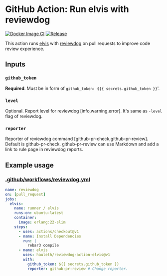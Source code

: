# GitHub Action: Run elvis with reviewdog

[![Docker Image CI](https://github.com/hauleth/reviewdog-action-elvis/workflows/Docker%20Image%20CI/badge.svg)](https://github.com/hauleth/reviewdog-action-elvis/actions)
[![Release](https://img.shields.io/github/release/hauleth/reviewdog-action-elvis.svg?maxAge=43200)](https://github.com/hauleth/reviewdog-action-elvis/releases)

This action runs [elvis](https://github.com/inaka/elvis) with
[reviewdog](https://github.com/reviewdog/reviewdog) on pull requests to improve
code review experience.

## Inputs

### `github_token`

**Required**. Must be in form of `github_token: ${{ secrets.github_token }}`'.

### `level`

Optional. Report level for reviewdog [info,warning,error].
It's same as `-level` flag of reviewdog.

### `reporter`

Reporter of reviewdog command [github-pr-check,github-pr-review].
Default is github-pr-check.
github-pr-review can use Markdown and add a link to rule page in reviewdog reports.

## Example usage

### [.github/workflows/reviewdog.yml](.github/workflows/reviewdog.yml)

```yml
name: reviewdog
on: [pull_request]
jobs:
  elvis:
    name: runner / elvis
    runs-on: ubuntu-latest
    container:
      image: erlang:22-slim
    steps:
      - uses: actions/checkout@v1
      - name: Install Dependencies
        run: |
          rebar3 compile
      - name: elvis
        uses: hauleth/reviewdog-action-elvis@v1
        with:
          github_token: ${{ secrets.github_token }}
          reporter: github-pr-review # Change reporter.
```
